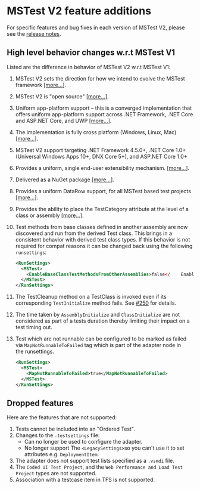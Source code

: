 # MSTest V2 feature additions

For specific features and bug fixes in each version of MSTest V2, please see the [release notes](releases.md).

## High level behavior changes w.r.t MSTest V1

Listed are the difference in behavior of MSTest V2 w.r.t MSTest V1:

1. MSTest V2 sets the direction for how we intend to evolve the MSTest framework [[more...]](https://blogs.msdn.microsoft.com/devops/2016/06/17/taking-the-mstest-framework-forward-with-mstest-v2/).
2. MSTest V2 is "open source" [[more...]](https://blogs.msdn.microsoft.com/devops/2017/04/05/mstest-v2-is-open-source/).
3. Uniform app-platform support – this is a converged implementation that offers uniform app-platform support across .NET Framework, .NET Core and ASP.NET Core, and UWP [[more...]](https://blogs.msdn.microsoft.com/devops/2016/09/01/announcing-mstest-v2-framework-support-for-net-core-1-0-rtm/).
4. The implementation is fully cross platform (Windows, Linux, Mac) [[more...]](https://blogs.msdn.microsoft.com/devops/2017/04/05/mstest-v2-is-open-source/).
5. MSTest V2 support targeting .NET Framework 4.5.0+, .NET Core 1.0+ (Universal Windows Apps 10+, DNX Core 5+), and ASP.NET Core 1.0+
6. Provides a uniform, single end-user extensibility mechanism. [[more...]](https://blogs.msdn.microsoft.com/devops/2017/07/18/extending-mstest-v2/).
7. Delivered as a NuGet package [[more...]](https://www.nuget.org/packages/MSTest.TestFramework/).
8. Provides a uniform DataRow support, for all MSTest based test projects [[more...]](https://blogs.msdn.microsoft.com/devops/2017/02/25/mstest-v2-now-and-ahead/).
9. Provides the ability to place the TestCategory attribute at the level of a class or assembly [[more...]](https://blogs.msdn.microsoft.com/devops/2017/02/25/mstest-v2-now-and-ahead/).
10. Test methods from base classes defined in another assembly are now discovered and run from the derived Test class. This brings in a consistent behavior with derived test class types. If this behavior is not required for compat reasons it can be changed back using the following `runsettings`:

    ```xml
    <RunSettings>    
      <MSTest> 
        <EnableBaseClassTestMethodsFromOtherAssemblies>false</    EnableBaseClassTestMethodsFromOtherAssemblies> 
      </MSTest> 
    </RunSettings>
    ```

11. The TestCleanup method on a TestClass is invoked even if its corresponding `TestInitialize` method fails. See [#250](https://github.com/Microsoft/testfx/issues/250) for details.
12. The time taken by `AssemblyInitialize` and `ClassInitialize` are not considered as part of a tests duration thereby limiting their impact on a test timing out.
13. Test which are not runnable can be configured to be marked as failed via `MapNotRunnableToFailed` tag which is part of the adapter node in the runsettings.

    ```xml
    <RunSettings>    
      <MSTest> 
        <MapNotRunnableToFailed>true</MapNotRunnableToFailed> 
      </MSTest> 
    </RunSettings>
    ```

## Dropped features

Here are the features that are not supported:

1. Tests cannot be included into an "Ordered Test".
2. Changes to the `.testsettings` file:
   * Can no longer be used to configure the adapter.
   * No longer support The `<LegacySettings>`so you can't use it to set attributes e.g. `DeploymentItem`.
3. The adapter does not support test lists specified as a `.vsmdi` file.
4. The `Coded UI Test Project`, and the `Web Performance and Load Test Project` types are not supported.
5. Association with a testcase item in TFS is not supported.
